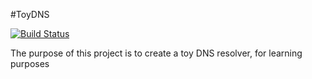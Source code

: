 #ToyDNS

[![Build Status](https://travis-ci.org/twtiger/toy-dns-resolver?branch=master)](https://travis-ci.org/twtiger/toy-dns-resolver)

The purpose of this project is to create a toy DNS resolver, for learning purposes
